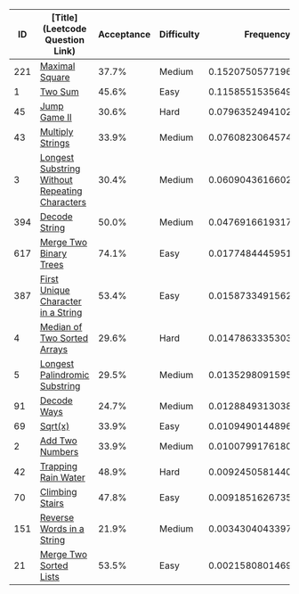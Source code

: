|ID|[Title](Leetcode Question Link)|Acceptance|Difficulty|Frequency|
|----|-----|----|---|---|
|221|[Maximal Square]( https://leetcode.com/problems/maximal-square)|37.7%|Medium|0.15207505771969548|
|1|[Two Sum]( https://leetcode.com/problems/two-sum)|45.6%|Easy|0.1158551535649608|
|45|[Jump Game II]( https://leetcode.com/problems/jump-game-ii)|30.6%|Hard|0.07963524941022611|
|43|[Multiply Strings]( https://leetcode.com/problems/multiply-strings)|33.9%|Medium|0.0760823064574395|
|3|[Longest Substring Without Repeating Characters]( https://leetcode.com/problems/longest-substring-without-repeating-characters)|30.4%|Medium|0.06090436166020607|
|394|[Decode String]( https://leetcode.com/problems/decode-string)|50.0%|Medium|0.0476916619317836|
|617|[Merge Two Binary Trees]( https://leetcode.com/problems/merge-two-binary-trees)|74.1%|Easy|0.017748444595195822|
|387|[First Unique Character in a String]( https://leetcode.com/problems/first-unique-character-in-a-string)|53.4%|Easy|0.01587334915629015|
|4|[Median of Two Sorted Arrays]( https://leetcode.com/problems/median-of-two-sorted-arrays)|29.6%|Hard|0.014786333530311531|
|5|[Longest Palindromic Substring]( https://leetcode.com/problems/longest-palindromic-substring)|29.5%|Medium|0.013529809159515602|
|91|[Decode Ways]( https://leetcode.com/problems/decode-ways)|24.7%|Medium|0.012884931303860403|
|69|[Sqrt(x)]( https://leetcode.com/problems/sqrtx)|33.9%|Easy|0.010949014489670414|
|2|[Add Two Numbers]( https://leetcode.com/problems/add-two-numbers)|33.9%|Medium|0.010079917618007224|
|42|[Trapping Rain Water]( https://leetcode.com/problems/trapping-rain-water)|48.9%|Hard|0.009245058144051103|
|70|[Climbing Stairs]( https://leetcode.com/problems/climbing-stairs)|47.8%|Easy|0.009185162673517763|
|151|[Reverse Words in a String]( https://leetcode.com/problems/reverse-words-in-a-string)|21.9%|Medium|0.0034304043397445187|
|21|[Merge Two Sorted Lists]( https://leetcode.com/problems/merge-two-sorted-lists)|53.5%|Easy|0.002158080146984904|
